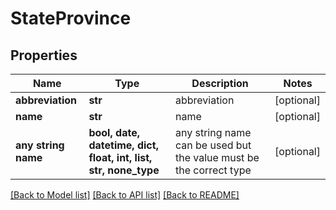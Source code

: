 # StateProvince


## Properties
Name | Type | Description | Notes
------------ | ------------- | ------------- | -------------
**abbreviation** | **str** | abbreviation | [optional] 
**name** | **str** | name | [optional] 
**any string name** | **bool, date, datetime, dict, float, int, list, str, none_type** | any string name can be used but the value must be the correct type | [optional]

[[Back to Model list]](../README.md#documentation-for-models) [[Back to API list]](../README.md#documentation-for-api-endpoints) [[Back to README]](../README.md)


